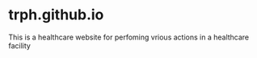 # trph.github.io
This is a healthcare website for perfoming vrious actions in a healthcare facility
